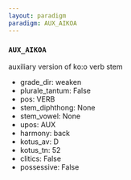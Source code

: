 ```yaml
---
layout: paradigm
paradigm: AUX_AIKOA
---
```

### ` AUX_AIKOA `

auxiliary version of ko:o verb stem
* grade_dir: weaken
* plurale_tantum: False
* pos: VERB
* stem_diphthong: None
* stem_vowel: None
* upos: AUX
* harmony: back
* kotus_av: D
* kotus_tn: 52
* clitics: False
* possessive: False
